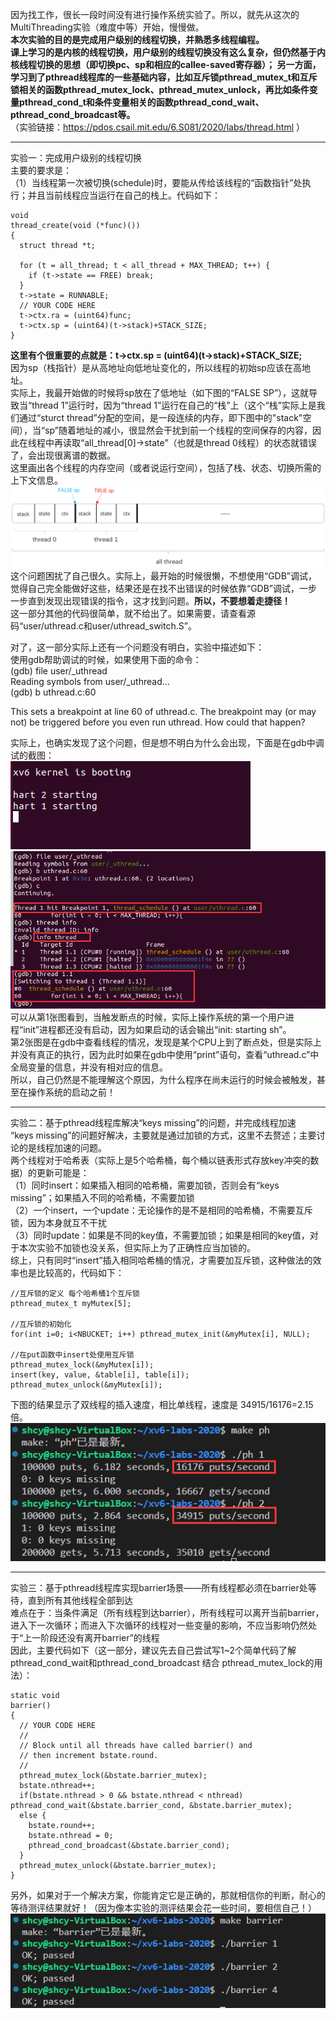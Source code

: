 因为找工作，很长一段时间没有进行操作系统实验了。所以，就先从这次的MultiThreading实验（难度中等）开始，慢慢做。  
**本次实验的目的是完成用户级别的线程切换，并熟悉多线程编程。  
课上学习的是内核的线程切换，用户级别的线程切换没有这么复杂，但仍然基于内核线程切换的思想（即切换pc、sp和相应的callee-saved寄存器）；
另一方面，学习到了pthread线程库的一些基础内容，比如互斥锁pthread_mutex_t和互斥锁相关的函数pthread_mutex_lock、pthread_mutex_unlock，再比如条件变量pthread_cond_t和条件变量相关的函数pthread_cond_wait、pthread_cond_broadcast等。**  
（实验链接：https://pdos.csail.mit.edu/6.S081/2020/labs/thread.html ）  
******  

实验一：完成用户级别的线程切换  
主要的要求是：  
（1）当线程第一次被切换(schedule)时，要能从传给该线程的“函数指针”处执行；并且当前线程应当运行在自己的栈上。代码如下：  
```
void 
thread_create(void (*func)())
{
  struct thread *t;

  for (t = all_thread; t < all_thread + MAX_THREAD; t++) {
    if (t->state == FREE) break;
  }
  t->state = RUNNABLE;
  // YOUR CODE HERE
  t->ctx.ra = (uint64)func;
  t->ctx.sp = (uint64)(t->stack)+STACK_SIZE;
}
```
**这里有个很重要的点就是：t->ctx.sp = (uint64)(t->stack)+STACK_SIZE;**  
因为sp（栈指针）是从高地址向低地址变化的，所以线程的初始sp应该在高地址。   
实际上，我最开始做的时候将sp放在了低地址（如下图的“FALSE SP”），这就导致当“thread 1”运行时，因为“thread 1”运行在自己的“栈”上（这个“栈”实际上是我们通过“sturct thread”分配的空间，是一段连续的内存，即下图中的"stack"空间），当“sp”随着地址的减小，很显然会干扰到前一个线程的空间保存的内容，因此在线程中再读取“all_thread[0]->state”（也就是thread 0线程）的状态就错误了，会出现很离谱的数据。  
这里画出各个线程的内存空间（或者说运行空间），包括了栈、状态、切换所需的上下文信息。  
![](https://github.com/2351889401/MultiThreading/blob/main/images/sp.png)  
这个问题困扰了自己很久。实际上，最开始的时候很懒，不想使用“GDB”调试，觉得自己完全能做好这些，结果还是在找不出错误的时候依靠“GDB”调试，一步一步直到发现出现错误的指令，这才找到问题。**所以，不要想着走捷径！**  
这一部分其他的代码很简单，就不给出了。如果需要，请查看源码“user/uthread.c和user/uthread_switch.S”。  

对了，这一部分实际上还有一个问题没有明白，实验中描述如下：  
使用gdb帮助调试的时候，如果使用下面的命令：  
(gdb) file user/_uthread  
Reading symbols from user/_uthread...  
(gdb) b uthread.c:60  

This sets a breakpoint at line 60 of uthread.c. The breakpoint may (or may not) be triggered before you even run uthread. How could that happen?  

实际上，也确实发现了这个问题，但是想不明白为什么会出现，下面是在gdb中调试的截图：  
![](https://github.com/2351889401/MultiThreading/blob/main/images/not_understand1.png)  
![](https://github.com/2351889401/MultiThreading/blob/main/images/not_understand2.png)  
可以从第1张图看到，当触发断点的时候，实际上操作系统的第一个用户进程“init”进程都还没有启动，因为如果启动的话会输出“init: starting sh”。  
第2张图是在gdb中查看线程的情况，发现是某个CPU上到了断点处，但是实际上并没有真正的执行，因为此时如果在gdb中使用“print”语句，查看“uthread.c”中全局变量的信息，并没有相对应的信息。  
所以，自己仍然是不能理解这个原因，为什么程序在尚未运行的时候会被触发，甚至在操作系统的启动之前！  
******  
实验二：基于pthread线程库解决“keys missing”的问题，并完成线程加速  
“keys missing”的问题好解决，主要就是通过加锁的方式，这里不去赘述；主要讨论的是线程加速的问题。  
两个线程对于哈希表（实际上是5个哈希桶，每个桶以链表形式存放key冲突的数据）的更新可能是：  
（1）同时insert：如果插入相同的哈希桶，需要加锁，否则会有“keys missing”；如果插入不同的哈希桶，不需要加锁  
（2）一个insert，一个update：无论操作的是不是相同的哈希桶，不需要互斥锁，因为本身就互不干扰  
（3）同时update：如果是不同的key值，不需要加锁；如果是相同的key值，对于本次实验不加锁也没关系，但实际上为了正确性应当加锁的。  
综上，只有同时“insert”插入相同哈希桶的情况，才需要加互斥锁，这种做法的效率也是比较高的，代码如下：  
```
//互斥锁的定义 每个哈希桶1个互斥锁
pthread_mutex_t myMutex[5];

//互斥锁的初始化
for(int i=0; i<NBUCKET; i++) pthread_mutex_init(&myMutex[i], NULL);

//在put函数中insert处使用互斥锁
pthread_mutex_lock(&myMutex[i]);
insert(key, value, &table[i], table[i]);
pthread_mutex_unlock(&myMutex[i]);
```  
下图的结果显示了双线程的插入速度，相比单线程，速度是 34915/16176=2.15 倍。  
![](https://github.com/2351889401/MultiThreading/blob/main/images/speed.png)  

******  
实验三：基于pthread线程库实现barrier场景——所有线程都必须在barrier处等待，直到所有其他线程全部到达  
难点在于：当条件满足（所有线程到达barrier），所有线程可以离开当前barrier，进入下一次循环；而进入下次循环的线程对一些变量的影响，不应当影响仍然处于“上一阶段还没有离开barrier”的线程  
因此，主要代码如下（这一部分，建议先去自己尝试写1~2个简单代码了解pthread_cond_wait和pthread_cond_broadcast 结合 pthread_mutex_lock的用法）：  
```
static void 
barrier()
{
  // YOUR CODE HERE
  //
  // Block until all threads have called barrier() and
  // then increment bstate.round.
  //
  pthread_mutex_lock(&bstate.barrier_mutex);
  bstate.nthread++;
  if(bstate.nthread > 0 && bstate.nthread < nthread) pthread_cond_wait(&bstate.barrier_cond, &bstate.barrier_mutex);
  else {
    bstate.round++;
    bstate.nthread = 0;
    pthread_cond_broadcast(&bstate.barrier_cond);
  }
  pthread_mutex_unlock(&bstate.barrier_mutex);
}
```
另外，如果对于一个解决方案，你能肯定它是正确的，那就相信你的判断，耐心的等待测评结果就好！（因为像本实验的测评结果会花一些时间，要相信自己！）  
![](https://github.com/2351889401/MultiThreading/blob/main/images/barrier.png)

